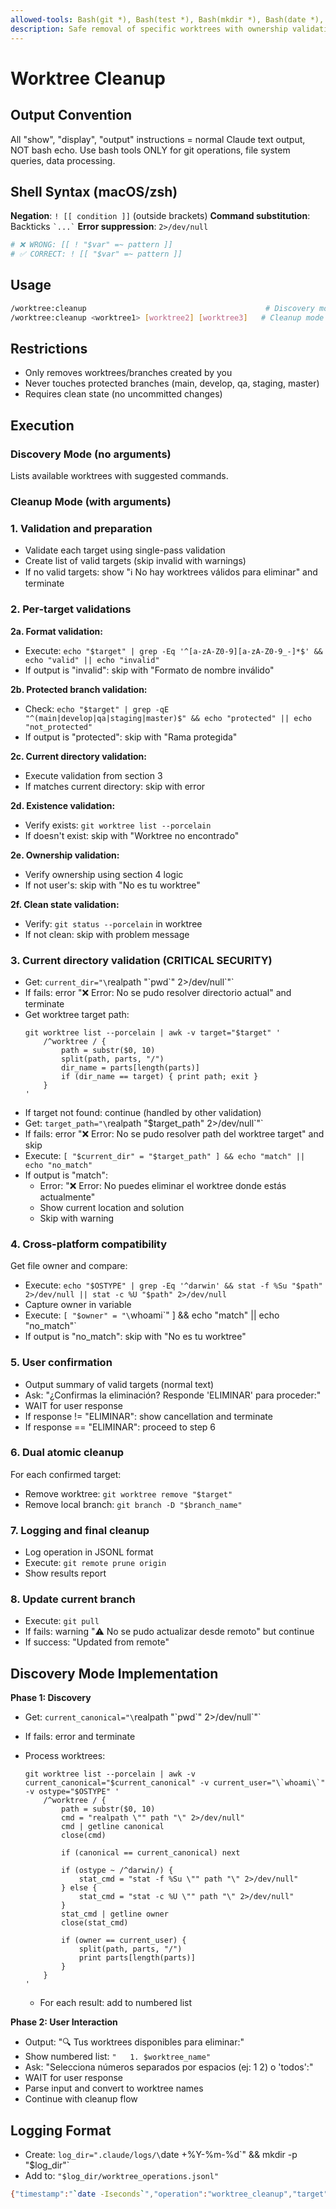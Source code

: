 ```yaml
---
allowed-tools: Bash(git *), Bash(test *), Bash(mkdir *), Bash(date *), Bash(whoami), Bash([[ ]]), Bash(realpath *), Bash(stat *)
description: Safe removal of specific worktrees with ownership validation and discovery mode
---
```


# Worktree Cleanup

## Output Convention

All "show", "display", "output" instructions = normal Claude text output, NOT bash echo. Use bash tools ONLY for git operations, file system queries, data processing.

## Shell Syntax (macOS/zsh)

**Negation**: `! [[ condition ]]` (outside brackets)
**Command substitution**: Backticks `` `...` ``
**Error suppression**: `2>/dev/null`

```bash
# ❌ WRONG: [[ ! "$var" =~ pattern ]]
# ✅ CORRECT: ! [[ "$var" =~ pattern ]]
```

## Usage

```bash
/worktree:cleanup                                        # Discovery mode
/worktree:cleanup <worktree1> [worktree2] [worktree3]   # Cleanup mode
```

## Restrictions

- Only removes worktrees/branches created by you
- Never touches protected branches (main, develop, qa, staging, master)
- Requires clean state (no uncommitted changes)

## Execution

### Discovery Mode (no arguments)

Lists available worktrees with suggested commands.

### Cleanup Mode (with arguments)

### 1. Validation and preparation

- Validate each target using single-pass validation
- Create list of valid targets (skip invalid with warnings)
- If no valid targets: show "ℹ️ No hay worktrees válidos para eliminar" and terminate

### 2. Per-target validations

**2a. Format validation:**

- Execute: `echo "$target" | grep -Eq '^[a-zA-Z0-9][a-zA-Z0-9_-]*$' && echo "valid" || echo "invalid"`
- If output is "invalid": skip with "Formato de nombre inválido"

**2b. Protected branch validation:**

- Check: `echo "$target" | grep -qE "^(main|develop|qa|staging|master)$" && echo "protected" || echo "not_protected"`
- If output is "protected": skip with "Rama protegida"

**2c. Current directory validation:**

- Execute validation from section 3
- If matches current directory: skip with error

**2d. Existence validation:**

- Verify exists: `git worktree list --porcelain`
- If doesn't exist: skip with "Worktree no encontrado"

**2e. Ownership validation:**

- Verify ownership using section 4 logic
- If not user's: skip with "No es tu worktree"

**2f. Clean state validation:**

- Verify: `git status --porcelain` in worktree
- If not clean: skip with problem message

### 3. Current directory validation (CRITICAL SECURITY)

- Get: `current_dir="\`realpath \"\`pwd\`\" 2>/dev/null\`"`
- If fails: error "❌ Error: No se pudo resolver directorio actual" and terminate
- Get worktree target path:
  ```
  git worktree list --porcelain | awk -v target="$target" '
      /^worktree / {
          path = substr($0, 10)
          split(path, parts, "/")
          dir_name = parts[length(parts)]
          if (dir_name == target) { print path; exit }
      }
  '
  ```
- If target not found: continue (handled by other validation)
- Get: `target_path="\`realpath \"$target_path\" 2>/dev/null\`"`
- If fails: error "❌ Error: No se pudo resolver path del worktree target" and skip
- Execute: `[ "$current_dir" = "$target_path" ] && echo "match" || echo "no_match"`
- If output is "match":
  - Error: "❌ Error: No puedes eliminar el worktree donde estás actualmente"
  - Show current location and solution
  - Skip with warning

### 4. Cross-platform compatibility

Get file owner and compare:

- Execute: `echo "$OSTYPE" | grep -Eq '^darwin' && stat -f %Su "$path" 2>/dev/null || stat -c %U "$path" 2>/dev/null`
- Capture owner in variable
- Execute: `[ "$owner" = "\`whoami\`" ] && echo "match" || echo "no_match"`
- If output is "no_match": skip with "No es tu worktree"

### 5. User confirmation

- Output summary of valid targets (normal text)
- Ask: "¿Confirmas la eliminación? Responde 'ELIMINAR' para proceder:"
- WAIT for user response
- If response != "ELIMINAR": show cancellation and terminate
- If response == "ELIMINAR": proceed to step 6

### 6. Dual atomic cleanup

For each confirmed target:

- Remove worktree: `git worktree remove "$target"`
- Remove local branch: `git branch -D "$branch_name"`

### 7. Logging and final cleanup

- Log operation in JSONL format
- Execute: `git remote prune origin`
- Show results report

### 8. Update current branch

- Execute: `git pull`
- If fails: warning "⚠️ No se pudo actualizar desde remoto" but continue
- If success: "Updated from remote"

## Discovery Mode Implementation

**Phase 1: Discovery**

- Get: `current_canonical="\`realpath \"\`pwd\`\" 2>/dev/null\`"`
- If fails: error and terminate
- Process worktrees:

  ```
  git worktree list --porcelain | awk -v current_canonical="$current_canonical" -v current_user="\`whoami\`" -v ostype="$OSTYPE" '
      /^worktree / {
          path = substr($0, 10)
          cmd = "realpath \"" path "\" 2>/dev/null"
          cmd | getline canonical
          close(cmd)

          if (canonical == current_canonical) next

          if (ostype ~ /^darwin/) {
              stat_cmd = "stat -f %Su \"" path "\" 2>/dev/null"
          } else {
              stat_cmd = "stat -c %U \"" path "\" 2>/dev/null"
          }
          stat_cmd | getline owner
          close(stat_cmd)

          if (owner == current_user) {
              split(path, parts, "/")
              print parts[length(parts)]
          }
      }
  '
  ```

  - For each result: add to numbered list

**Phase 2: User Interaction**

- Output: "🔍 Tus worktrees disponibles para eliminar:"
- Show numbered list: `"   1. $worktree_name"`
- Ask: "Selecciona números separados por espacios (ej: 1 2) o 'todos':"
- WAIT for user response
- Parse input and convert to worktree names
- Continue with cleanup flow

## Logging Format

- Create: `log_dir=".claude/logs/\`date +%Y-%m-%d\`" && mkdir -p "$log_dir"`
- Add to: `"$log_dir/worktree_operations.jsonl"`

```bash
{"timestamp":"`date -Iseconds`","operation":"worktree_cleanup","target":"$target","user":"`whoami`","my_email":"`git config user.email`","worktree_removed":"$worktree_removed","local_removed":"$local_removed","local_only":true,"commit_sha":"`git rev-parse HEAD`"}
```
